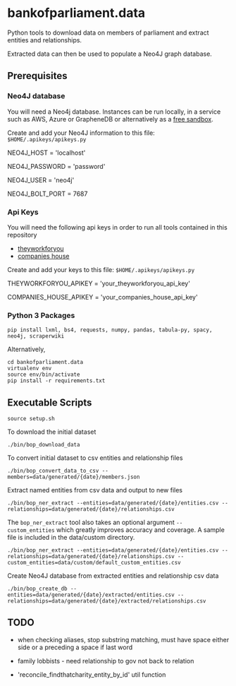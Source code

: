 # bankofparliament.data

Python tools to download data on members of parliament and extract entities and relationships.

Extracted data can then be used to populate a Neo4J graph database.

## Prerequisites

### Neo4J database

You will need a Neo4j database. Instances can be run locally, in a service such as AWS, Azure or GrapheneDB or alternatively as a [free sandbox](https://neo4j.com/sandbox/).

Create and add your Neo4J information to this file: `$HOME/.apikeys/apikeys.py`

NEO4J_HOST = 'localhost'

NEO4J_PASSWORD = 'password'

NEO4J_USER = 'neo4j'

NEO4J_BOLT_PORT = 7687

### Api Keys

You will need the following api keys in order to run all tools contained in this repository

-  [theyworkforyou](https://www.theyworkforyou.com/api/)
-  [companies house](https://developer.company-information.service.gov.uk/api/docs/index/gettingStarted.html#createaccount)

Create and add your keys to this file: `$HOME/.apikeys/apikeys.py`

THEYWORKFORYOU_APIKEY = 'your_theyworkforyou_api_key'

COMPANIES_HOUSE_APIKEY = 'your_companies_house_api_key'

### Python 3 Packages

`pip install lxml, bs4, requests, numpy, pandas, tabula-py, spacy, neo4j, scraperwiki`

Alternatively,

```
cd bankofparliament.data
virtualenv env
source env/bin/activate
pip install -r requirements.txt
```

## Executable Scripts

`source setup.sh`

To download the initial dataset

`./bin/bop_download_data`

To convert initial dataset to csv entities and relationship files

`./bin/bop_convert_data_to_csv --members=data/generated/{date}/members.json`

Extract named entities from csv data and output to new files

`./bin/bop_ner_extract --entities=data/generated/{date}/entities.csv --relationships=data/generated/{date}/relationships.csv`

The `bop_ner_extract` tool also takes an optional argument `--custom_entities` which greatly improves accuracy and coverage. A sample file is included in the data/custom directory.

`./bin/bop_ner_extract --entities=data/generated/{date}/entities.csv --relationships=data/generated/{date}/relationships.csv --custom_entities=data/custom/default_custom_entities.csv`

Create Neo4J database from extracted entities and relationship csv data

`./bin/bop_create_db --entities=data/generated/{date}/extracted/entities.csv --relationships=data/generated/{date}/extracted/relationships.csv`

## TODO

- when checking aliases, stop substring matching, must have space either side or a preceding a space if last word

- family lobbists - need relationship to gov not back to relation

- 'reconcile_findthatcharity_entity_by_id' util function

